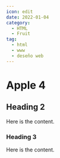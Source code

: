 ```yaml
---
icon: edit
date: 2022-01-04
category:
  - HTML
  - Fruit
tag:
  - html
  - www
  - deseño web
---
```


# Apple 4

## Heading 2

Here is the content.

### Heading 3

Here is the content.

